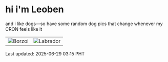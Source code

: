 # hi i'm Leoben

and i like dogs—so have some random dog pics that change whenever my CRON feels like it

|  |  |
|--------|----------|
| ![Borzoi](https://random-dog-vercel.vercel.app/api/random-borzoi?v=1751138134) | ![Labrador](https://random-dog-vercel.vercel.app/api/random-labrador?v=1751138134) |

Last updated: 2025-06-29 03:15 PHT
